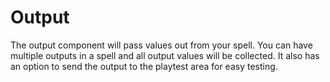 # Output

The output component will pass values out from your spell. You can have multiple outputs in a spell and all output values will be collected. It also has an option to send the output to the playtest area for easy testing.